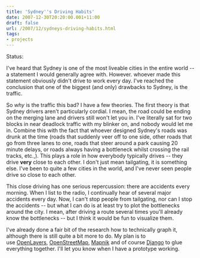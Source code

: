 ```yaml
---
title: 'Sydney''s Driving Habits'
date: 2007-12-30T20:20:00.001+11:00
draft: false
url: /2007/12/sydneys-driving-habits.html
tags: 
- projects
---
```


Status:  
  

I've heard that Sydney is one of the most liveable cities in the entire world -- a statement I would generally agree with. However. whoever made this statement obviously didn't drive to work every day. I've reached the conclusion that one of the biggest (and only) drawbacks to Sydney, is the traffic.

So _why_ is the traffic this bad? I have a few theories. The first theory is that Sydney drivers aren't particularly cordial. I mean, the road could be ending on the merging lane and drivers still won't let you in. I've literally sat for two blocks in near deadlock traffic with my blinker on, and nobody would let me in. Combine this with the fact that whoever designed Sydney's roads was drunk at the time (roads that suddenly veer off to one side, other roads that go from three lanes to one, roads that steer around a park causing 20 minute delays, or roads always having a bottleneck whilst crossing the rail tracks, etc.,). This plays a role in how everybody typically drives -- they drive **very** close to each other. I don't just mean tailgating, it is something else. I've been to quite a few cities in the world, and I've never seen people drive so close to each other.

This close driving has one serious repercussion: there are accidents every morning. When I list to the radio, I continually hear of several major accidents every day. Now, I can't stop people from tailgating, nor can I stop the accidents -- but what I can do is at least try to plot the bottlenecks around the city. I mean, after driving a route several times you'll already know the bottlenecks -- but I think it would be fun to visualize them.

I've already done a fair bit of the research how to technically graph it, although there is still quite a bit more to do. My plan is to use [OpenLayers](http://www.openlayers.org/), [OpenStreetMap](http://www.openstreetmap.org/), [Mapnik](http://mapnik.org/) and of course [Django](http://www.djangoproject.com/) to glue everything together. I'll let you know when I have a prototype working.